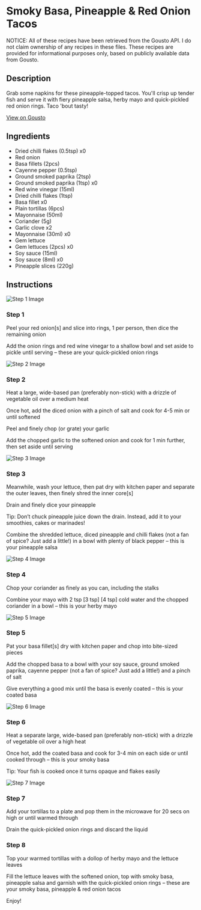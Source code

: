 # Smoky Basa, Pineapple & Red Onion Tacos

NOTICE: All of these recipes have been retrieved from the Gousto API. I do not claim ownership of any recipes in these files. These recipes are provided for informational purposes only, based on publicly available data from Gousto.

## Description

Grab some napkins for these pineapple-topped tacos. You'll crisp up tender fish and serve it with fiery pineapple salsa, herby mayo and quick-pickled red onion rings. Taco 'bout tasty!

[View on Gousto](https://www.gousto.co.uk/recipes/cookbook/smoky-basa-pineapple-red-onion-tacos)

## Ingredients

- Dried chilli flakes (0.5tsp) x0
- Red onion
- Basa fillets (2pcs)
- Cayenne pepper (0.5tsp)
- Ground smoked paprika (2tsp)
- Ground smoked paprika (1tsp) x0
- Red wine vinegar (15ml)
- Dried chilli flakes (1tsp)
- Basa fillet x0
- Plain tortillas (6pcs)
- Mayonnaise (50ml)
- Coriander (5g)
- Garlic clove x2
- Mayonnaise (30ml) x0
- Gem lettuce
- Gem lettuces (2pcs) x0
- Soy sauce (15ml)
- Soy sauce (8ml) x0
- Pineapple slices (220g)

## Instructions

![Step 1 Image](https://production-media.gousto.co.uk/cms/recipe-step-image/step-1-1643618986513-x200.jpg)

### Step 1

Peel your red onion[s] and slice into rings, 1 per person, then dice the remaining onion

Add the onion rings and red wine vinegar to a shallow bowl and set aside to pickle until serving – these are your quick-pickled onion rings

![Step 2 Image](https://production-media.gousto.co.uk/cms/recipe-step-image/step-2-1643618981967-x200.jpg)

### Step 2

Heat a large, wide-based pan (preferably non-stick) with a drizzle of vegetable oil over a medium heat

Once hot, add the diced onion with a pinch of salt and cook for 4-5 min or until softened

Peel and finely chop (or grate) your garlic

Add the chopped garlic to the softened onion and cook for 1 min further, then set aside until serving

![Step 3 Image](https://production-media.gousto.co.uk/cms/recipe-step-image/step-3-1643618992126-x200.jpg)

### Step 3

Meanwhile, wash your lettuce, then pat dry with kitchen paper and separate the outer leaves, then finely shred the inner core[s]

Drain and finely dice your pineapple

Tip: Don’t chuck pineapple juice down the drain. Instead, add it to your smoothies, cakes or marinades!

Combine the shredded lettuce, diced pineapple and chilli flakes (not a fan of spice? Just add a little!) in a bowl with plenty of black pepper – this is your pineapple salsa

![Step 4 Image](https://production-media.gousto.co.uk/cms/recipe-step-image/step-4-1643618994821-x200.jpg)

### Step 4

Chop your coriander as finely as you can, including the stalks

Combine your mayo with 2 tsp <span class="text-purple">[3 tsp]</span> <span class="text-danger">[4 tsp]</span> cold water and the chopped coriander in a bowl – this is your herby mayo

![Step 5 Image](https://production-media.gousto.co.uk/cms/recipe-step-image/step-5-1643618998459-x200.jpg)

### Step 5

Pat your basa fillet[s] dry with kitchen paper and chop into bite-sized pieces

Add the chopped basa to a bowl with your soy sauce, ground smoked paprika, cayenne pepper (not a fan of spice? Just add a little!) and a pinch of salt

Give everything a good mix until the basa is evenly coated – this is your coated basa

![Step 6 Image](https://production-media.gousto.co.uk/cms/recipe-step-image/step-6-1643619002346-x200.jpg)

### Step 6

Heat a separate large, wide-based pan (preferably non-stick) with a drizzle of vegetable oil over a high heat

Once hot, add the coated basa and cook for 3-4 min on each side or until cooked through – this is your smoky basa

Tip: Your fish is cooked once it turns opaque and flakes easily

![Step 7 Image](https://production-media.gousto.co.uk/cms/recipe-step-image/Plain-tortillas-on-a-plate-1663668182988-x200.jpg)

### Step 7

Add your tortillas to a plate and pop them in the microwave for 20 secs on high or until warmed through

Drain the quick-pickled onion rings and discard the liquid

### Step 8

Top your warmed tortillas with a dollop of herby mayo and the lettuce leaves

Fill the lettuce leaves with the softened onion, top with smoky basa, pineapple salsa and garnish with the quick-pickled onion rings – these are your smoky basa, pineapple & red onion tacos

Enjoy!

